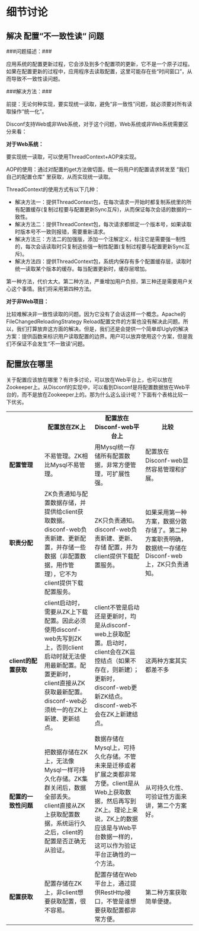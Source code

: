 细节讨论
=======

## 解决 配置“不一致性读“ 问题 ##

###问题描述：###

应用系统的配置更新过程，它会涉及到多个配置项的更新，它不是一个原子过程。如果在配置更新的过程中，应用程序去读取配置，这里可能存在些“时间窗口”，从而导致不一致性读问题。

###解决方法：###

前提：无论何种实现，要实现统一读取，避免“非一致性”问题，就必须要对所有读取操作“统一化”。

Disconf支持Web或非Web系统，对于这个问题，Web系统或非Web系统需要区分来看：

**对于Web系统：**

要实现统一读取，可以使用ThreadContext+AOP来实现。

AOP的使用：通过对配置的get方法做切面，统一将用户的配置请求转发至 “我们自己的配置仓库” 里获取，从而实现统一读取。

ThreadContext的使用方式有以下几种：

- 解决方法一：提供ThreadContext包，在每次请求一开始时都复制系统里的所有配置缓存(复制过程要与配置更新Sync互斥)，从而保证每次会话的数据的一致性。
- 解决方法二：提供ThreadContext包，每次请求都绑定一个版本号，如果读取时版本号不一致则报错，需要重新请求。
- 解决方法三：方法二的加强版，添加一个注解定义，标注它是需要强一制性的，每次会话读取时只复制这些强一制性配置(复制过程要与配置更新Sync互斥)。
- 解决方法四：提供ThreadContext包，系统内保存有多个配置缓存层，读取时统一读取某个版本的缓存。每当配置更新时，缓存层增加。
   
第一种方法，代价太大。第二种方法，严重增加用户负担，第三种还是需要用户关心这个事情。我们将采用第四种方法。

**对于非Web项目：**

比较难解决非一致性读取的问题。因为它没有了会话这样一个概念。Apache的FileChangedReloadingStrategy Reload配置文件的方案也没有解决此问题。所以，我们打算放弃这方面的解决。但是，我们还是会提供一个简单却Ugly的解决方案：提供函数来标识用户读取配置的边界。用户可以放弃使用这个方案，但是我们不保证不会发生“不一致读'问题。

## 配置放在哪里 ##

关于配置应该放在哪里？有许多讨论，可以放在Web平台上，也可以放在Zookeeper上。从Disconf的实现中，可以看到Disconf是将配置数据放在Web平台的，而不是放在Zookeeper上的。那为什么这么设计呢？下面有个表格比较一下优劣。

<table border="0" cellspacing="0" cellpadding="0">
  <tr>
   <th width="100px"></th>
   <th width="100px">配置放在ZK上</th>
   <th width="150px">配置放在Disconf-web平台上</th>
   <th width="150px">比较</th>
  </tr>
  <tr>
    <td width="100px"><b>配置管理<b/></td>
    <td width="150px">不易管理。ZK相比Mysql不易管理。</td>
    <td width="150px">用Mysql统一存储所有配置数据，非常方便管理，可扩展性强。</td>
	<td width="150px">配置放在Disconf-web显然容易管理和扩展。</td>
  </tr>
  <tr>
    <td width="100px"><b>职责分配<b/></td>
    <td width="150px">ZK负责通知与配置数据存储，并提供给client获取数据。disconf-web负责新建、更新配置，并存储一些数据（非配置数据，用作管理），它不为client提供下载配置服务。</td>
	<td width="150px">ZK只负责通知。disconf-web负责新建、更新、存储 配置，并为client提供下载配置服务。</td>
    <td width="150px">如果采用第一种方案，数据分散存储了。第二种方案职责明确，数据统一存储在Disconf-web上，ZK只负责通知。</td>
  </tr>
  <tr>
    <td width="100px"><b>client的配置获取<b/></td>
    <td width="150px">client启动时，需要从ZK上下载配置。因此必须使用disconf-web先写到ZK上，否则client启动时就无法使用最新配置。配置更新时，client直接从ZK获取最新配置。disconf-web必须统一的在ZK上新建、更新结点。</td>
	<td width="150px">client不管是启动还是更新时，均是从disconf-web上获取配置。启动时，client会在ZK监控结点（如果不存在，则新建）；更新时，disconf-web更新ZK结点。disconf-web不会在ZK上新建结点。</td>
	<td width="150px">这两种方案其实都差不多</td>
  </tr>
  <tr>
    <td width="100px"><b>配置的一致性问题<b/></td>
    <td width="150px">把数据存储在ZK上，无法像Mysql一样可持久化存储。ZK集群关闭后，数据全部丢失。client直接从ZK上获取配置数据，系统运行久之后，client的配置是否正确无从验证。</td>
	<td width="150px">数据存储在Mysql上，可持久化存储。不管未来是迁移或者扩展之类都非常方便。client是从Web上获取数据，然后再写到ZK上。理论上来说，ZK上的数据应该是与Web平台数据一样的，这可以作为验证平台正确性的一个方法。</td>
	<td width="150px">从可持久化性、可验证性方面来讲，第二个方案好。</td>
  </tr>
  <tr>
    <td width="100px"><b>配置获取<b></td>
    <td width="150px">配置存储在ZK上，非client想要获取配置，很不容易。</td>
	<td width="150px">配置存储在Web平台上，通过提供RestHttp接口，不管是谁想要获取配置都非常方便。</td>
	<td width="150px">第二种方案获取简单便捷。</td>
  </tr>
</table>



